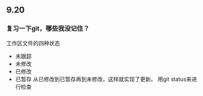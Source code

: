 ## 9.20
### 复习一下git，哪些我没记住？
工作区文件的四种状态
- 未跟踪
- 未修改
- 已修改
- 已暂存
从已修改到已暂存再到未修改，这样就实现了更新。
用git status来进行检查
<!--stackedit_data:
eyJoaXN0b3J5IjpbLTgwNzcwMTg1NCwtMTUyMTAwMzgzMl19
-->